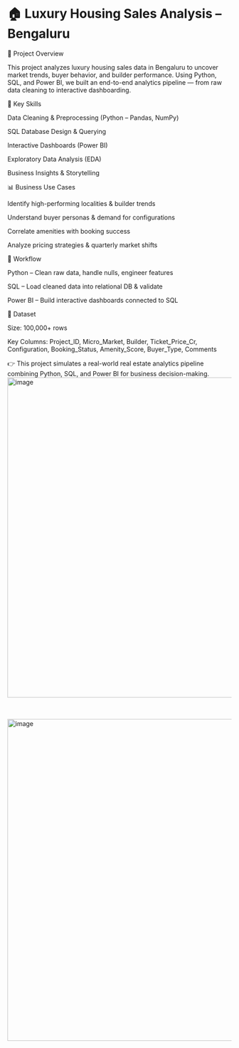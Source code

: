 # 🏠 Luxury Housing Sales Analysis – Bengaluru
📌 Project Overview

This project analyzes luxury housing sales data in Bengaluru to uncover market trends, buyer behavior, and builder performance. Using Python, SQL, and Power BI, we built an end-to-end analytics pipeline — from raw data cleaning to interactive dashboarding.

🎯 Key Skills

Data Cleaning & Preprocessing (Python – Pandas, NumPy)

SQL Database Design & Querying

Interactive Dashboards (Power BI)

Exploratory Data Analysis (EDA)

Business Insights & Storytelling

📊 Business Use Cases

Identify high-performing localities & builder trends

Understand buyer personas & demand for configurations

Correlate amenities with booking success

Analyze pricing strategies & quarterly market shifts

🚀 Workflow

Python – Clean raw data, handle nulls, engineer features

SQL – Load cleaned data into relational DB & validate

Power BI – Build interactive dashboards connected to SQL


📑 Dataset

Size: 100,000+ rows

Key Columns: Project_ID, Micro_Market, Builder, Ticket_Price_Cr, Configuration, Booking_Status, Amenity_Score, Buyer_Type, Comments

👉 This project simulates a real-world real estate analytics pipeline combining Python, SQL, and Power BI for business decision-making.
<img width="1282" height="719" alt="image" src="https://github.com/user-attachments/assets/0d4f9e0e-66c4-4dc7-9386-cd264d706a88" />

<br>
<br>

<img width="1282" height="723" alt="image" src="https://github.com/user-attachments/assets/9eacebad-2a4a-4fbf-819e-7cbd6d24e326" />


